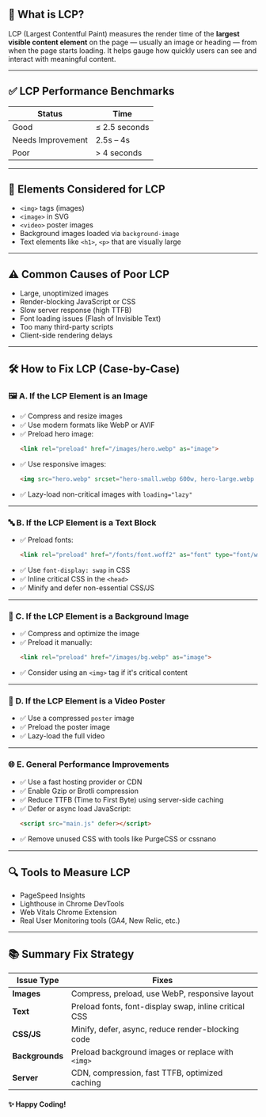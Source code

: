 ## 📌 What is LCP?

LCP (Largest Contentful Paint) measures the render time of the **largest visible content element** on the page — usually an image or heading — from when the page starts loading. It helps gauge how quickly users can see and interact with meaningful content.

---

## ✅ LCP Performance Benchmarks

| Status          | Time               |
|-----------------|--------------------|
| Good            | ≤ 2.5 seconds      |
| Needs Improvement | 2.5s – 4s        |
| Poor            | > 4 seconds        |

---

## 🧱 Elements Considered for LCP

- `<img>` tags (images)
- `<image>` in SVG
- `<video>` poster images
- Background images loaded via `background-image`
- Text elements like `<h1>`, `<p>` that are visually large

---

## ⚠️ Common Causes of Poor LCP

- Large, unoptimized images
- Render-blocking JavaScript or CSS
- Slow server response (high TTFB)
- Font loading issues (Flash of Invisible Text)
- Too many third-party scripts
- Client-side rendering delays

---

## 🛠️ How to Fix LCP (Case-by-Case)

### 🖼️ A. If the LCP Element is an Image
- ✅ Compress and resize images
- ✅ Use modern formats like WebP or AVIF
- ✅ Preload hero image:
  ```html
  <link rel="preload" href="/images/hero.webp" as="image">
  ```
- ✅ Use responsive images:
  ```html
  <img src="hero.webp" srcset="hero-small.webp 600w, hero-large.webp 1200w" sizes="(max-width: 768px) 100vw, 1200px">
  ```
- ✅ Lazy-load non-critical images with `loading="lazy"`

---

### 🔤 B. If the LCP Element is a Text Block
- ✅ Preload fonts:
  ```html
  <link rel="preload" href="/fonts/font.woff2" as="font" type="font/woff2" crossorigin>
  ```
- ✅ Use `font-display: swap` in CSS
- ✅ Inline critical CSS in the `<head>`
- ✅ Minify and defer non-essential CSS/JS

---

### 🎨 C. If the LCP Element is a Background Image
- ✅ Compress and optimize the image
- ✅ Preload it manually:
  ```html
  <link rel="preload" href="/images/bg.webp" as="image">
  ```
- ✅ Consider using an `<img>` tag if it's critical content

---

### 🎥 D. If the LCP Element is a Video Poster
- ✅ Use a compressed `poster` image
- ✅ Preload the poster image
- ✅ Lazy-load the full video

---

### 🌐 E. General Performance Improvements
- ✅ Use a fast hosting provider or CDN
- ✅ Enable Gzip or Brotli compression
- ✅ Reduce TTFB (Time to First Byte) using server-side caching
- ✅ Defer or async load JavaScript:
  ```html
  <script src="main.js" defer></script>
  ```
- ✅ Remove unused CSS with tools like PurgeCSS or cssnano

---

## 🔍 Tools to Measure LCP

- PageSpeed Insights
- Lighthouse in Chrome DevTools
- Web Vitals Chrome Extension
- Real User Monitoring tools (GA4, New Relic, etc.)

---

## 📚 Summary Fix Strategy

| Issue Type      | Fixes                                                                 |
|------------------|------------------------------------------------------------------------|
| **Images**        | Compress, preload, use WebP, responsive layout                        |
| **Text**          | Preload fonts, font-display swap, inline critical CSS                 |
| **CSS/JS**        | Minify, defer, async, reduce render-blocking code                     |
| **Backgrounds**   | Preload background images or replace with `<img>`                     |
| **Server**        | CDN, compression, fast TTFB, optimized caching                        |


#### ✨ Happy Coding!



